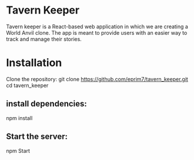 # Tavern Keeper
Tavern keeper is a React-based web application in which we are creating a World Anvil clone. The app is meant to provide users with an easier way to track and manage their stories. 

# Installation
Clone the repository:
git clone https://github.com/eprim7/tavern_keeper.git
cd tavern_keeper
## install dependencies: 
npm install
## Start the server: 
npm Start

